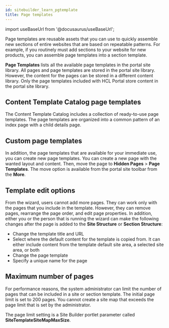 ```yaml
---
id: sitebuilder_learn_pgtemplate
title: Page templates
---
```

import useBaseUrl from '@docusaurus/useBaseUrl';



Page templates are reusable assets that you can use to quickly assemble new sections of entire websites that are based on repeatable patterns. For example, if you routinely must add sections to your website for new products, you can assemble page templates into a section template.

**Page Templates** lists all the available page templates in the portal site library. All pages and page templates are stored in the portal site library. However, the content for the pages can be stored in a different content library. Only the page templates included with HCL Portal store content in the portal site library.

## Content Template Catalog page templates

The Content Template Catalog includes a collection of ready-to-use page templates. The page templates are organized into a common pattern of an index page with a child details page.

## Custom page templates

In addition, the page templates that are available for your immediate use, you can create new page templates. You can create a new page with the wanted layout and content. Then, move the page to **Hidden Pages** \> **Page Templates**. The move option is available from the portal site toolbar from the **More**.

## Template edit options

From the wizard, users cannot add more pages. They can work only with the pages that you include in the template. However, they can remove pages, rearrange the page order, and edit page properties. In addition, either you or the person that is running the wizard can make the following changes after the page is added to the **Site Structure** or **Section Structure**:

-   Change the template title and URL
-   Select where the default content for the template is copied from. It can either include content from the template default site area, a selected site area, or both
-   Change the page template
-   Specify a unique name for the page

## Maximum number of pages

For performance reasons, the system administrator can limit the number of pages that can be included in a site or section template. The initial page limit is set to 200 pages. You cannot create a site map that exceeds the page limit that is set by the administrator.

The page limit setting is a Site Builder portlet parameter called **SiteTemplateSiteMapMaxSize**.


